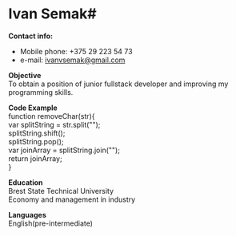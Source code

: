 # Ivan Semak#  

 **Contact info:**  
 - Mobile phone: +375 29 223 54 73
 - e-mail: ivanvsemak@gmail.com
 
**Objective**  
To obtain a position of junior fullstack developer and improving my programming skills.  
    
**Code Example**  
    function removeChar(str){    
    var splitString = str.split("");  
    splitString.shift();  
    splitString.pop();  
    var joinArray = splitString.join("");  
    return joinArray;  
    }
    
**Education**  
Brest State Technical University  
Economy and management in industry  

**Languages**  
English(pre-intermediate)